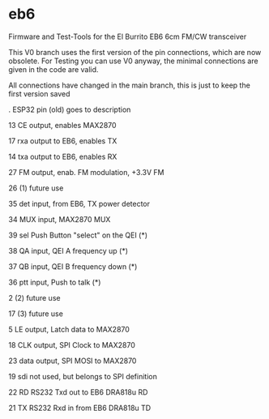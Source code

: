 # eb6
Firmware and Test-Tools for the El Burrito EB6 6cm FM/CW transceiver 

This V0 branch uses the first version of the pin connections, which
are now obsolete. For Testing you can use V0 anyway, the minimal
connections are given in the code are valid. 

All connections have changed in the main branch, this is just to keep
the first version saved

. 
ESP32 pin (old)	goes to	 description	
			
13	 CE  	 output, enables MAX2870	

17	 rxa 	 output to EB6, enables TX 

14	 txa 	 output to EB6, enables RX

27	 FM  	 output, enab. FM modulation, +3.3V FM	

26	 (1) 	 future use	

35	 det 	 input, from EB6, TX power detector 	

34	 MUX 	 input, MAX2870 MUX	

39	 sel 	 Push Button "select" on the QEI (*)	

38	 QA  	 input, QEI A 	 frequency up (*)

37	 QB  	 input, QEI B 	 frequency down (*)

36	 ptt 	 input, Push to talk (*)

2	 (2) 	 future use

17	 (3) 	 future use	

5	 LE  	 output, Latch data to MAX2870	

18	 CLK 	 output, SPI Clock to MAX2870	

23	 data	 output, SPI MOSI to MAX2870	

19	 sdi 	 not used, but belongs to SPI definition

22	 RD  	 RS232 Txd out to EB6 DRA818u RD 

21	 TX  	 RS232 Rxd in from EB6 DRA818u TD 	
